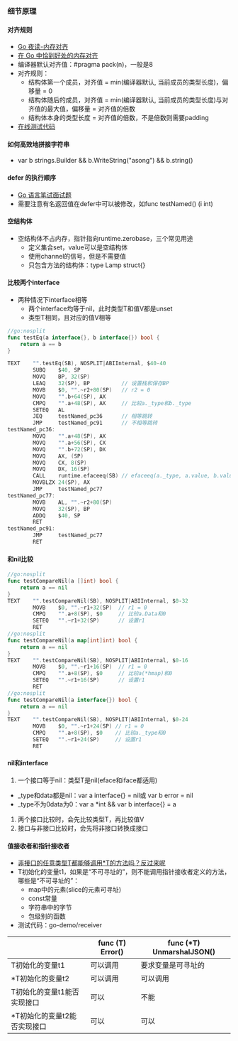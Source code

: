 ### 细节原理

<link rel="stylesheet" type="text/css" href="../images/jquery.dialog.css">
<script type=text/javascript src="../images/jquery.dialog-code.js"></script>

#### 对齐规则
* [Go 夜读-内存对齐](https://www.bilibili.com/video/BV1iZ4y1j7TT)
* [在 Go 中恰到好处的内存对齐](https://eddycjy.gitbook.io/golang/di-1-ke-za-tan/go-memory-align)
* 编译器默认对齐值：#pragma pack(n)，一般是8
* 对齐规则：
  * 结构体第一个成员，对齐值 = min(编译器默认, 当前成员的类型长度)，偏移量 = 0
  * 结构体随后的成员，对齐值 = min(编译器默认, 当前成员的类型长度)与对齐值的最大值，偏移量 = 对齐值的倍数
  * 结构体本身的类型长度 = 对齐值的倍数，不是倍数则需要padding
* [在线测试代码](https://go.dev/play/p/25Pr9TmqW-C)

#### 如何高效地拼接字符串
* var b strings.Builder && b.WriteString("asong") && b.string()

<div class="DialogCode" data-code="strings/WriteString"></div>

#### defer 的执行顺序
* [Go 语言笔试面试题](https://geektutu.com/post/qa-golang-1.html)
* 需要注意有名返回值在defer中可以被修改，如func testNamed() (i int)

<div class="DialogCode" data-code="demo/testDefer"></div>

#### 空结构体
* 空结构体不占内存，指针指向runtime.zerobase，三个常见用途
  * 定义集合set，value可以是空结构体
  * 使用channel的信号，但是不需要值
  * 只包含方法的结构体：type Lamp struct{}
  
#### 比较两个interface
* 两种情况下interface相等
  * 两个interface均等于nil，此时类型T和值V都是unset
  * 类型T相同，且对应的值V相等

```go
//go:nosplit
func testEq(a interface{}, b interface{}) bool {
	return a == b
}

TEXT    "".testEq(SB), NOSPLIT|ABIInternal, $40-40
        SUBQ    $40, SP
        MOVQ    BP, 32(SP)
        LEAQ    32(SP), BP          // 设置栈和保存BP
        MOVB    $0, "".~r2+80(SP)   // r2 = 0
        MOVQ    "".b+64(SP), AX
        CMPQ    "".a+48(SP), AX     // 比较a._type和b._type  
        SETEQ   AL
        JEQ     testNamed_pc36      // 相等跳转 
        JMP     testNamed_pc91      // 不相等跳转
testNamed_pc36:
        MOVQ    "".a+48(SP), AX
        MOVQ    "".a+56(SP), CX
        MOVQ    "".b+72(SP), DX
        MOVQ    AX, (SP)
        MOVQ    CX, 8(SP)
        MOVQ    DX, 16(SP)
        CALL    runtime.efaceeq(SB) // efaceeq(a._type, a.value, b.value)
        MOVBLZX 24(SP), AX
        JMP     testNamed_pc77
testNamed_pc77:
        MOVB    AL, "".~r2+80(SP)
        MOVQ    32(SP), BP
        ADDQ    $40, SP
        RET
testNamed_pc91:
        JMP     testNamed_pc77
        RET
```

#### 和nil比较
```go
//go:nosplit
func testCompareNil(a []int) bool {
	return a == nil
}
TEXT    "".testCompareNil(SB), NOSPLIT|ABIInternal, $0-32
        MOVB    $0, "".~r1+32(SP)  // r1 = 0
        CMPQ    "".a+8(SP), $0     // 比较a.Data和0
        SETEQ   "".~r1+32(SP)      // 设置r1
        RET
//go:nosplit
func testCompareNil(a map[int]int) bool {
	return a == nil
}
TEXT    "".testCompareNil(SB), NOSPLIT|ABIInternal, $0-16
        MOVB    $0, "".~r1+16(SP)  // r1 = 0
        CMPQ    "".a+8(SP), $0     // 比较a(*hmap)和0
        SETEQ   "".~r1+16(SP)      // 设置r1
        RET
//go:nosplit
func testCompareNil(a interface{}) bool {
	return a == nil
}
TEXT    "".testCompareNil(SB), NOSPLIT|ABIInternal, $0-24
        MOVB    $0, "".~r1+24(SP) // r1 = 0
        CMPQ    "".a+8(SP), $0    // 比较a._type和0
        SETEQ   "".~r1+24(SP)     // 设置r1
        RET
```

#### nil和interface
1. 一个接口等于nil：类型T是nil(eface和iface都适用)
  * _type和data都是nil：var a interface{} = nil或 var b error = nil
  * _type不为0data为0：var a *int && var b interface{} = a
1. 两个接口比较时，会先比较类型T，再比较值V
1. 接口与非接口比较时，会先将非接口转换成接口

#### 值接收者和指针接收者
* [非接口的任意类型T都能够调用*T的方法吗？反过来呢](https://geektutu.com/post/qa-golang-2.html#Q7-%E9%9D%9E%E6%8E%A5%E5%8F%A3%E9%9D%9E%E6%8E%A5%E5%8F%A3%E7%9A%84%E4%BB%BB%E6%84%8F%E7%B1%BB%E5%9E%8B-T-%E9%83%BD%E8%83%BD%E5%A4%9F%E8%B0%83%E7%94%A8-T-%E7%9A%84%E6%96%B9%E6%B3%95%E5%90%97%EF%BC%9F%E5%8F%8D%E8%BF%87%E6%9D%A5%E5%91%A2%EF%BC%9F)
* T初始化的变量t1，如果是“不可寻址的”，则不能调用指针接收者定义的方法，哪些是“不可寻址的”：
  * map中的元素(slice的元素可寻址)
  * const常量
  * 字符串中的字节
  * 包级别的函数
* 测试代码：go-demo/receiver

|                | func (T) Error() | func (*T) UnmarshalJSON() |
| ---            | ---              | ---                       |
| T初始化的变量t1  | 可以调用         | 要求变量是可寻址的        | 
| *T初始化的变量t2 | 可以调用         | 可以调用                  |
| T初始化的变量t1能否实现接口  | 可以 | 不能                      |
| *T初始化的变量t2能否实现接口 | 可以 | 可以                      |
